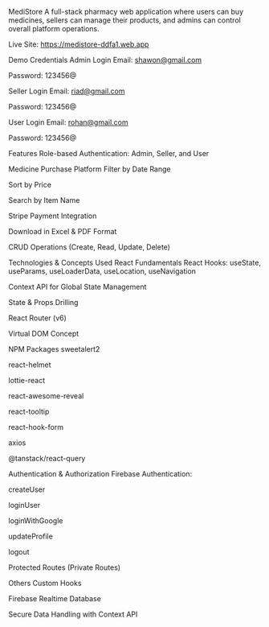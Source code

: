  MediStore
A full-stack pharmacy web application where users can buy medicines, sellers can manage their products, and admins can control overall platform operations.

 Live Site: https://medistore-ddfa1.web.app

Demo Credentials
Admin Login
Email: shawon@gmail.com

Password: 123456@

Seller Login
Email: riad@gmail.com

Password: 123456@

User Login
Email: rohan@gmail.com

Password: 123456@

 Features
 Role-based Authentication: Admin, Seller, and User


 Medicine Purchase Platform
 Filter by Date Range

 Sort by Price

 Search by Item Name

  Stripe Payment Integration

 Download in Excel & PDF Format

 CRUD Operations (Create, Read, Update, Delete)

 Technologies & Concepts Used
 React Fundamentals
React Hooks: useState, useParams, useLoaderData, useLocation, useNavigation

Context API for Global State Management

State & Props Drilling

React Router (v6)

Virtual DOM Concept

NPM Packages
sweetalert2

react-helmet

lottie-react

react-awesome-reveal

react-tooltip

react-hook-form

axios

@tanstack/react-query

 Authentication & Authorization
Firebase Authentication:

createUser

loginUser

loginWithGoogle

updateProfile

logout

Protected Routes (Private Routes)

 Others
Custom Hooks

Firebase Realtime Database

Secure Data Handling with Context API

